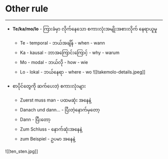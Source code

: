 # Other rule
---

- **Te/ka/mo/lo** - ကြားခံမှာ လိုက်နေသော စကားလုံးအမျိုးအစားလိုက် နေရာယူမှု
	- Te - temporal - ဘယ်အချိန် - when - wann
	- Ka - kausal - ဘာအကြောင်းကြောင့် - why - warum
	- Mo - modal - ဘယ်လို - how - wie
	- Lo - lokal - ဘယ်နေရာ - where - wo
	![[takemolo-details.jpeg]]

- စာပိုင်တွေကို ဆက်ပေးတဲ့ စကားလုံးများ
	- Zuerst muss man - ပထမဆုံး အနေနဲ့
	- Danach und dann...  - ပြီးတဲ့နောက်မှတော့
	- Dann - ပြီးတော့
	- Zum Schluss  - နောက်ဆုံးအနေနဲ့
	- zum Beispiel - ဥပမာ အနေနဲ့

![[ten_sten.jpg]]